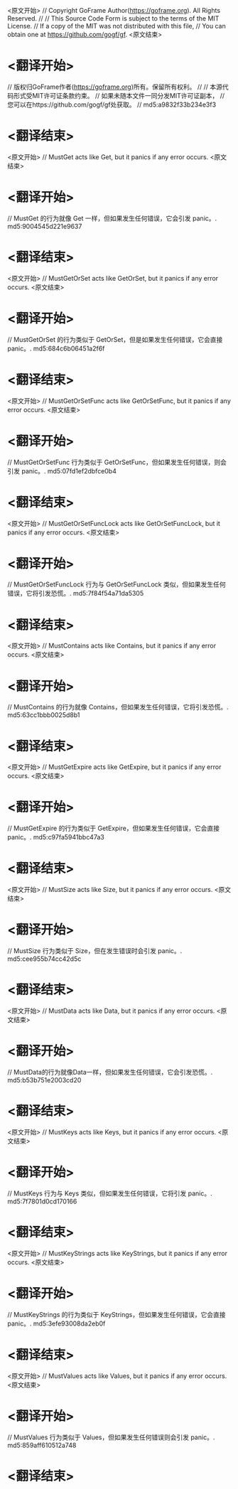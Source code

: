 
<原文开始>
// Copyright GoFrame Author(https://goframe.org). All Rights Reserved.
//
// This Source Code Form is subject to the terms of the MIT License.
// If a copy of the MIT was not distributed with this file,
// You can obtain one at https://github.com/gogf/gf.
<原文结束>

# <翻译开始>
// 版权归GoFrame作者(https://goframe.org)所有。保留所有权利。
//
// 本源代码形式受MIT许可证条款约束。
// 如果未随本文件一同分发MIT许可证副本，
// 您可以在https://github.com/gogf/gf处获取。
// md5:a9832f33b234e3f3
# <翻译结束>


<原文开始>
// MustGet acts like Get, but it panics if any error occurs.
<原文结束>

# <翻译开始>
// MustGet 的行为就像 Get 一样，但如果发生任何错误，它会引发 panic。. md5:9004545d221e9637
# <翻译结束>


<原文开始>
// MustGetOrSet acts like GetOrSet, but it panics if any error occurs.
<原文结束>

# <翻译开始>
// MustGetOrSet 的行为类似于 GetOrSet，但是如果发生任何错误，它会直接 panic。. md5:684c6b06451a2f6f
# <翻译结束>


<原文开始>
// MustGetOrSetFunc acts like GetOrSetFunc, but it panics if any error occurs.
<原文结束>

# <翻译开始>
// MustGetOrSetFunc 行为类似于 GetOrSetFunc，但如果发生任何错误，则会引发 panic。. md5:07fd1ef2dbfce0b4
# <翻译结束>


<原文开始>
// MustGetOrSetFuncLock acts like GetOrSetFuncLock, but it panics if any error occurs.
<原文结束>

# <翻译开始>
// MustGetOrSetFuncLock 行为与 GetOrSetFuncLock 类似，但如果发生任何错误，它将引发恐慌。. md5:7f84f54a71da5305
# <翻译结束>


<原文开始>
// MustContains acts like Contains, but it panics if any error occurs.
<原文结束>

# <翻译开始>
// MustContains 的行为就像 Contains，但如果发生任何错误，它将引发恐慌。. md5:63cc1bbb0025d8b1
# <翻译结束>


<原文开始>
// MustGetExpire acts like GetExpire, but it panics if any error occurs.
<原文结束>

# <翻译开始>
// MustGetExpire 的行为类似于 GetExpire，但如果发生任何错误，它会直接 panic。. md5:c97fa5941bbc47a3
# <翻译结束>


<原文开始>
// MustSize acts like Size, but it panics if any error occurs.
<原文结束>

# <翻译开始>
// MustSize 行为类似于 Size，但在发生错误时会引发 panic。. md5:cee955b74cc42d5c
# <翻译结束>


<原文开始>
// MustData acts like Data, but it panics if any error occurs.
<原文结束>

# <翻译开始>
// MustData的行为就像Data一样，但如果发生任何错误，它会引发恐慌。. md5:b53b751e2003cd20
# <翻译结束>


<原文开始>
// MustKeys acts like Keys, but it panics if any error occurs.
<原文结束>

# <翻译开始>
// MustKeys 行为与 Keys 类似，但如果发生任何错误，它将引发 panic。. md5:7f7801d0cd170166
# <翻译结束>


<原文开始>
// MustKeyStrings acts like KeyStrings, but it panics if any error occurs.
<原文结束>

# <翻译开始>
// MustKeyStrings 的行为类似于 KeyStrings，但如果发生任何错误，它会直接 panic。. md5:3efe93008da2eb0f
# <翻译结束>


<原文开始>
// MustValues acts like Values, but it panics if any error occurs.
<原文结束>

# <翻译开始>
// MustValues 行为类似于 Values，但如果发生任何错误则会引发 panic。. md5:859aff610512a748
# <翻译结束>


